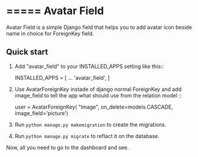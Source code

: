 =====
Avatar Field
=====

Avatar Field is a simple Django field that helps you to add avatar icon beside name in choice for ForeignKey field.

Quick start
-----------

1. Add "avatar_field" to your INSTALLED_APPS setting like this::

    INSTALLED_APPS = [
        ...
        'avatar_field',
    ]

2. Use AvatarForeignKey instade of django normal ForeignKey and add image_field to tell the app what should use from the relation model ::

    user = AvatarForeignKey(
        "Image", on_delete=models.CASCADE, image_field='picture')

3. Run `python manage.py makemigration` to create the migrations.

4. Run `python manage.py migrate` to reflact it on the database.

Now, all you need to go to the dashboard and see.